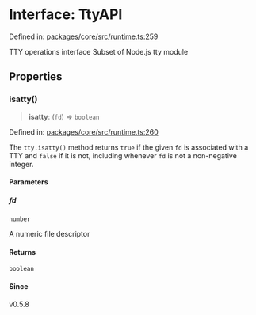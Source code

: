 # Interface: TtyAPI

Defined in: [packages/core/src/runtime.ts:259](https://github.com/vdeantoni/unblessed/blob/cda5e27f3d59c079a4be779247045dff26f0e9d3/packages/core/src/runtime.ts#L259)

TTY operations interface
Subset of Node.js tty module

## Properties

### isatty()

> **isatty**: (`fd`) => `boolean`

Defined in: [packages/core/src/runtime.ts:260](https://github.com/vdeantoni/unblessed/blob/cda5e27f3d59c079a4be779247045dff26f0e9d3/packages/core/src/runtime.ts#L260)

The `tty.isatty()` method returns `true` if the given `fd` is associated with
a TTY and `false` if it is not, including whenever `fd` is not a non-negative
integer.

#### Parameters

##### fd

`number`

A numeric file descriptor

#### Returns

`boolean`

#### Since

v0.5.8
